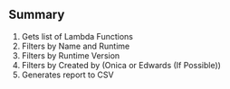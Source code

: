 ## Summary

1. Gets list of Lambda Functions
2. Filters by Name and Runtime
3. Filters by Runtime Version
4. Filters by Created by (Onica or Edwards (If Possible))
5. Generates report to CSV
